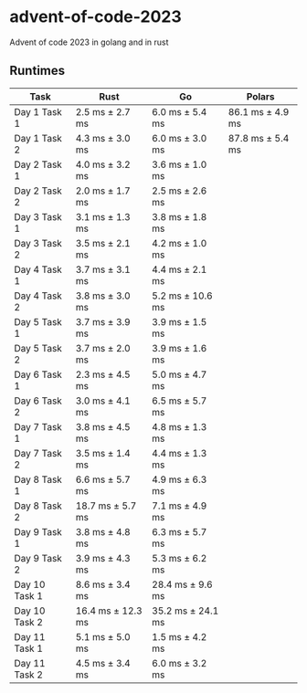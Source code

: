 # advent-of-code-2023
Advent of code 2023 in golang and in rust

## Runtimes

| Task       | Rust      | Go        | Polars    |
|------------|-----------|-----------|-----------|
| Day 1 Task 1 | 2.5 ms ± 2.7 ms  | 6.0 ms ± 5.4 ms  | 86.1 ms ± 4.9 ms  |
| Day 1 Task 2 | 4.3 ms ± 3.0 ms  | 6.0 ms ± 3.0 ms  | 87.8 ms ± 5.4 ms  |
| Day 2 Task 1 | 4.0 ms ± 3.2 ms  | 3.6 ms ± 1.0 ms  |
| Day 2 Task 2 | 2.0 ms ± 1.7 ms  | 2.5 ms ± 2.6 ms  |
| Day 3 Task 1 | 3.1 ms ± 1.3 ms  | 3.8 ms ± 1.8 ms  |
| Day 3 Task 2 | 3.5 ms ± 2.1 ms  | 4.2 ms ± 1.0 ms  |
| Day 4 Task 1 | 3.7 ms ± 3.1 ms  | 4.4 ms ± 2.1 ms  |
| Day 4 Task 2 | 3.8 ms ± 3.0 ms  | 5.2 ms ± 10.6 ms  |
| Day 5 Task 1 | 3.7 ms ± 3.9 ms  | 3.9 ms ± 1.5 ms  |
| Day 5 Task 2 | 3.7 ms ± 2.0 ms  | 3.9 ms ± 1.6 ms  |
| Day 6 Task 1 | 2.3 ms ± 4.5 ms  | 5.0 ms ± 4.7 ms  |
| Day 6 Task 2 | 3.0 ms ± 4.1 ms  | 6.5 ms ± 5.7 ms  |
| Day 7 Task 1 | 3.8 ms ± 4.5 ms  | 4.8 ms ± 1.3 ms  |
| Day 7 Task 2 | 3.5 ms ± 1.4 ms  | 4.4 ms ± 1.3 ms  |
| Day 8 Task 1 | 6.6 ms ± 5.7 ms  | 4.9 ms ± 6.3 ms  |
| Day 8 Task 2 | 18.7 ms ± 5.7 ms  | 7.1 ms ± 4.9 ms  |
| Day 9 Task 1 | 3.8 ms ± 4.8 ms  | 6.3 ms ± 5.7 ms  |
| Day 9 Task 2 | 3.9 ms ± 4.3 ms  | 5.3 ms ± 6.2 ms  |
| Day 10 Task 1 | 8.6 ms ± 3.4 ms  | 28.4 ms ± 9.6 ms  |
| Day 10 Task 2 | 16.4 ms ± 12.3 ms  | 35.2 ms ± 24.1 ms  |
| Day 11 Task 1 | 5.1 ms ± 5.0 ms  | 1.5 ms ± 4.2 ms  |
| Day 11 Task 2 | 4.5 ms ± 3.4 ms  | 6.0 ms ± 3.2 ms  |